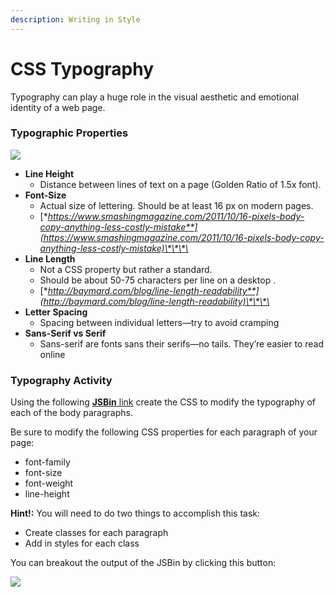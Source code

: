 ```yaml
---
description: Writing in Style
---
```


# CSS Typography

Typography can play a huge role in the visual aesthetic and emotional identity of a web page. 

### Typographic Properties 

![](https://lh6.googleusercontent.com/IEolQ341c6y-0P_FpKyEKizODWBkEfh3nR9jzoWXe6BfayTXjKE68SbEhw3KG66lEoON5Jl-PM448d-GL-_YqDWO_6DuLoEh5xqDbbZiVKMVxgwHgooryN7HQbn1w9YGaCGNw58agAs)

* **Line Height**
  * Distance between lines of text on a page \(Golden Ratio of 1.5x font\).
* **Font-Size**
  * Actual size of lettering. Should be at least 16 px on modern pages.
  * [**https://www.smashingmagazine.com/2011/10/16-pixels-body-copy-anything-less-costly-mistake**](https://www.smashingmagazine.com/2011/10/16-pixels-body-copy-anything-less-costly-mistake)\*\*\*\*
* **Line Length**
  * Not a CSS property but rather a standard. 
  * Should be about 50-75 characters per line on a desktop .
  * [**http://baymard.com/blog/line-length-readability**](http://baymard.com/blog/line-length-readability)\*\*\*\*
* **Letter Spacing**
  * Spacing between individual letters—try to avoid cramping
* **Sans-Serif vs Serif**
  * Sans-serif are fonts sans their serifs—no tails. They’re easier to read online

### Typography Activity

Using the following [**JSBin** link](https://jsbin.com/fahexeb/2/edit?html,css,output) create the CSS to modify the typography of each of the body paragraphs.

Be sure to modify the following CSS properties for each paragraph of your page:

* font-family
* font-size
* font-weight
* line-height

**Hint!:** You will need to do two things to accomplish this task:

* Create classes for each paragraph
* Add in styles for each class

You can breakout the output of the JSBin by clicking this button:

![](../../../.gitbook/assets/image%20%2897%29.png)

